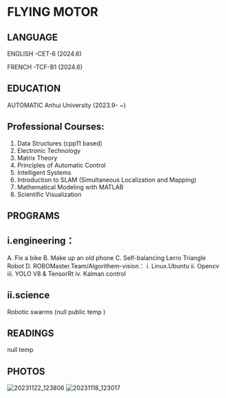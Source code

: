# FLYING MOTOR


## LANGUAGE

ENGLISH -CET-6  (2024.6)

FRENCH -TCF-B1 (2024.6)

## EDUCATION

AUTOMATIC Anhui University (2023.9- ~)

## Professional Courses:
1. Data Structures (cpp11 based)
2. Electronic Technology
3. Matrix Theory
4. Principles of Automatic Control
5. Intelligent Systems
6. Introduction to SLAM (Simultaneous Localization and Mapping)
7. Mathematical Modeling with MATLAB
8. Scientific Visualization



##  PROGRAMS 
## i.engineering：
A. Fix a bike 
B. Make up an old phone 
C. Self-balancing Lerro Triangle Robot
D. ROBOMaster.Team/Algorithem-vision：
   i. Linux.Ubuntu
   ii. Opencv
   iii. YOLO V8 & TensorRt
   iv. Kalman control


## ii.science

 Robotic swarms (null public temp )

## READINGS

null temp

## PHOTOS

![20231122_123806](https://github.com/user-attachments/assets/9dc8dfec-2789-46a0-8ac3-c12857b73341)
![20231118_123017](https://github.com/user-attachments/assets/2b8c4bdd-bba4-4126-944f-fd3a1e144ff1)
